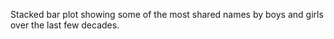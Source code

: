 Stacked bar plot showing some of the most shared names by boys and girls over the last few decades.
